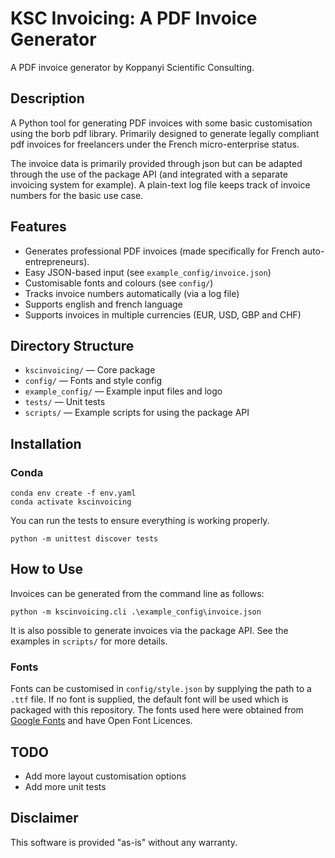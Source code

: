 # KSC Invoicing: A PDF Invoice Generator
A PDF invoice generator by Koppanyi Scientific Consulting.

## Description
A Python tool for generating PDF invoices with some basic customisation using the borb pdf library.
Primarily designed to generate legally compliant pdf invoices for freelancers under the French micro-enterprise status.

The invoice data is primarily provided through json but can be adapted through the use of the package API (and integrated
with a separate invoicing system for example). A plain-text log file keeps track of invoice numbers for the basic use case.

## Features
- Generates professional PDF invoices (made specifically for French auto-entrepreneurs).
- Easy JSON-based input (see `example_config/invoice.json`)
- Customisable fonts and colours (see `config/`)
- Tracks invoice numbers automatically (via a log file)
- Supports english and french language
- Supports invoices in multiple currencies (EUR, USD, GBP and CHF)

## Directory Structure
- `kscinvoicing/` — Core package
- `config/` — Fonts and style config
- `example_config/` — Example input files and logo
- `tests/` — Unit tests
- `scripts/` — Example scripts for using the package API


## Installation

### Conda
```shell
conda env create -f env.yaml
conda activate kscinvoicing

```

You can run the tests to ensure everything is working properly.
```shell
python -m unittest discover tests
```

## How to Use

Invoices can be generated from the command line as follows:
```shell
python -m kscinvoicing.cli .\example_config\invoice.json

```
It is also possible to generate invoices via the package API. See the examples in `scripts/` for more details. 

### Fonts
Fonts can be customised in `config/style.json` by supplying the path to a `.ttf` file. 
If no font is supplied, the default font will be used which is packaged with this repository.
The fonts used here were obtained from [Google Fonts](https://fonts.google.com/?preview.layout=grid&lang=en_Latn) 
and have Open Font Licences. 


## TODO
- Add more layout customisation options
- Add more unit tests


## Disclaimer
This software is provided "as-is" without any warranty.
